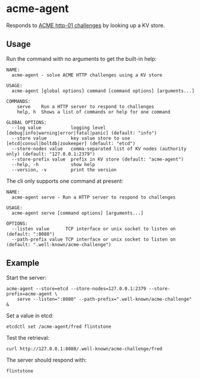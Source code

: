 # acme-agent

Responds to [ACME http-01 challenges](https://github.com/ietf-wg-acme/acme/blob/master/draft-ietf-acme-acme.md#http) by looking up a KV store.

## Usage

Run the command with no arguments to get the built-in help:

    NAME:
      acme-agent - solve ACME HTTP challenges using a KV store

    USAGE:
      acme-agent [global options] command [command options] [arguments...]

    COMMANDS:
        serve    Run a HTTP server to respond to challenges
        help, h  Shows a list of commands or help for one command

    GLOBAL OPTIONS:
      --log value           logging level [debug|info|warning|error|fatal|panic] (default: "info")
      --store value         key value store to use [etcd|consul|boltdb|zookeeper] (default: "etcd")
      --store-nodes value   comma-separated list of KV nodes (authority only) (default: "127.0.0.1:2379")
      --store-prefix value  prefix in KV store (default: "acme-agent")
      --help, -h            show help
      --version, -v         print the version

The cli only supports one command at present:

    NAME:
      acme-agent serve - Run a HTTP server to respond to challenges

    USAGE:
      acme-agent serve [command options] [arguments...]

    OPTIONS:
      --listen value      TCP interface or unix socket to listen on (default: ":8080")
      --path-prefix value TCP interface or unix socket to listen on (default: ".well-known/acme-challenge")


## Example 

Start the server:

    acme-agent --store=etcd --store-nodes=127.0.0.1:2379 --store-prefix=acme-agent \
        serve --listen=":8080" --path-prefix=".well-known/acme-challenge" &

Set a value in etcd:

    etcdctl set /acme-agent/fred flintstone

Test the retrieval:

    curl http://127.0.0.1:8080/.well-known/acme-challenge/fred

The server should respond with:

    flintstone
